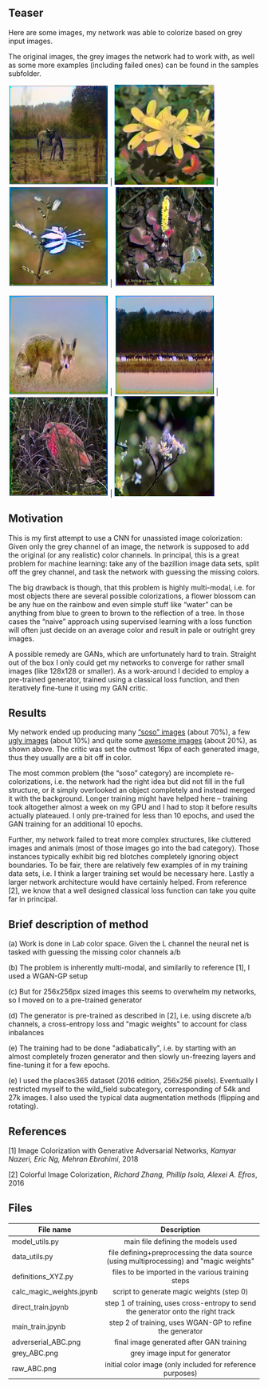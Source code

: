 ## Teaser

Here are some images, my network was able to colorize based on grey input images.

The original images, the grey images the network had to work with, as well as some more examples (including failed ones) can be found in the samples subfolder.

<img src="/samples/single_images/adverserial_2_2.png" alt="drawing" width="200"/> | <img src="/samples/single_images/adverserial_2_8.png" alt="drawing" width="200"/> | <img src="/samples/single_images/adverserial_4_4.png" alt="drawing" width="200"/> | <img src="/samples/single_images/adverserial_5.png" alt="drawing" width="200"/> 

<img src="/samples/single_images/adverserial_5_1.png" alt="drawing" width="200"/> | <img src="/samples/single_images/adverserial_5_3.png" alt="drawing" width="200"/>  | <img src="/samples/single_images/adverserial_5_5.png" alt="drawing" width="200"/> | <img src="/samples/single_images/adverserial_5_9.png" alt="drawing" width="200"/> 



## Motivation

This is my first attempt to use a CNN for unassisted image colorization: Given only the grey channel of an image, the network is supposed to add the original (or any realistic) color channels. In principal, this is a great problem for machine learning: take any of the bazillion image data sets, split off the grey channel, and task the network with guessing the missing colors.

The big drawback is though, that this problem is highly multi-modal, i.e. for most objects there are several possible colorizations, a flower blossom can be any hue on the rainbow and even simple stuff like “water” can be anything from blue to green to brown to the reflection of a tree. In those cases the “naive” approach using supervised learning with a loss function will often just decide on an average color and result in pale or outright grey images. 

A possible remedy are GANs, which are unfortunately hard to train. Straight out of the box I only could get my networks to converge for rather small images (like 128x128 or smaller). As a work-around I decided to employ a pre-trained generator, trained using a classical loss function, and then iteratively fine-tune it using my GAN critic.


## Results

My network ended up producing many [“soso” images](https://github.com/dominik31415/image-colorization/blob/master/samples/soso.png) (about 70%), a few [ugly images](https://github.com/dominik31415/image-colorization/blob/master/samples/ugly.png) (about 10%) and quite some [awesome images](https://github.com/dominik31415/image-colorization/blob/master/samples/good.png) (about 20%), as shown above. The critic was set the outmost 16px of each generated image, thus they usually are a bit off in color.

The most common problem (the “soso” category) are incomplete re-colorizations, i.e. the network had the right idea but did not fill in the full structure, or it simply overlooked an object completely and instead merged it with the background. Longer training might have helped here – training took altogether almost a week on my GPU and I had to stop it before results actually plateaued. I only pre-trained for less than 10 epochs, and used the GAN training for an additional 10 epochs.

Further, my network failed to treat more complex structures, like cluttered images and animals (most of those images go into the bad category).  Those instances typically exhibit big red blotches completely ignoring object boundaries.  To be fair, there are relatively few examples of in my training data sets, i.e. I think a larger training set would be necessary here. Lastly a larger network architecture would have certainly helped. From reference [2], we know that a well designed classical loss function can take you quite far in principal.


## Brief description of method

(a) Work is done in La*b* color space. Given the L channel the neural net is tasked with guessing the missing color channels a/b

(b) The problem is inherently multi-modal, and similarily to reference [1], I used a WGAN-GP setup

(c) But for 256x256px sized images this seems to overwhelm my networks, so I moved on to a pre-trained generator

(d) The generator is pre-trained as described in [2], i.e. using discrete a/b channels, a cross-entropy loss and "magic weights" to account for class inbalances

(e) The training had to be done "adiabatically", i.e. by starting with an almost completely frozen generator and then slowly un-freezing layers and fine-tuning it for a few epochs. 

(e) I used the places365 dataset (2016 edition, 256x256 pixels). Eventually I restricted myself to the wild_field subcategory, corresponding of 54k and 27k images. I also used the typical data augmentation methods (flipping and rotating). 


## References
[1] Image Colorization with Generative Adversarial Networks, *Kamyar Nazeri, Eric Ng, Mehran Ebrahimi*, 2018

[2] Colorful Image Colorization, *Richard Zhang, Phillip Isola, Alexei A. Efros*, 2016


## Files

| File name        | Description| 
| ------------- |:-------------:| 
| model_utils.py | main file defining the models used |
| data_utils.py  | file defining+preprocessing the data source (using multiprocessing) and "magic weights" |
| definitions_XYZ.py | files to be imported in the various training steps |
| calc_magic_weights.jpynb | script to generate magic weights (step 0) |
| direct_train.jpynb | step 1 of training, uses cross-entropy to send the generator onto the right track |
| main_train.jpynb | step 2 of training, uses WGAN-GP to refine the generator |
| adverserial_ABC.png | final image generated after GAN training |
| grey_ABC.png | grey image input for generator |
| raw_ABC.png | initial color image (only included for reference purposes) |
